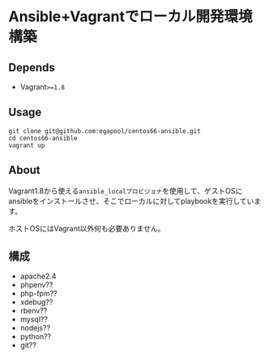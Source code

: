 # Ansible+Vagrantでローカル開発環境構築


## Depends
+ Vagrant`>=1.8`

## Usage
```
git clone git@github.com:egapool/centos66-ansible.git
cd centos66-ansible
vagrant up
```
## About
Vagrant1.8から使える`ansible_localプロビジョナ`を使用して、ゲストOSにansibleをインストールさせ、そこでローカルに対してplaybookを実行しています。

ホストOSにはVagrant以外何も必要ありません。

## 構成

+ apache2.4
+ phpenv??
+ php-fpm??
+ xdebug??
+ rbenv??
+ mysql??
+ nodejs??
+ python??
+ git??
